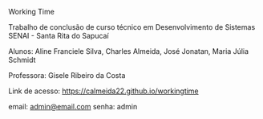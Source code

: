 Working Time

Trabalho de conclusão de curso técnico em Desenvolvimento de Sistemas
SENAI - Santa Rita do Sapucaí

Alunos:
Aline Franciele Silva,
Charles Almeida,
José Jonatan,
Maria Júlia Schmidt

Professora:
Gisele Ribeiro da Costa

Link de acesso:
https://calmeida22.github.io/workingtime

email: admin@email.com
senha: admin
